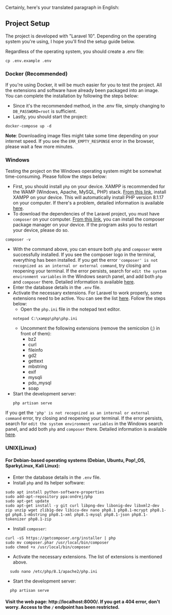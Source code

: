Certainly, here's your translated paragraph in English:

## Project Setup
The project is developed with "Laravel 10". Depending on the operating system you're using, I hope you'll find the setup guide below.

Regardless of the operating system, you should create a .env file:
```shell
cp .env.example .env
```

### Docker (Recommended)
If you're using Docker, it will be much easier for you to test the project. All the extensions and software have already been packaged into an image. You can complete the installation by following the steps below:
* Since it's the recommended method, in the .env file, simply changing to `DB_PASSWORD=root` is sufficient.
* Lastly, you should start the project:
```shell
docker-compose up -d
```
**Note**: Downloading image files might take some time depending on your internet speed. If you see the `ERR_EMPTY_RESPONSE` error in the browser, please wait a few more minutes.

### Windows
Testing the project on the Windows operating system might be somewhat time-consuming. Please follow the steps below:
* First, you should install `php` on your device. XAMPP is recommended for the WAMP (Windows, Apache, MySQL, PHP) stack. [From this link](https://sourceforge.net/projects/xampp/files/XAMPP%20Windows/8.1.17/xampp-windows-x64-8.1.17-0-VS16-installer.exe), install XAMPP on your device. This will automatically install PHP version 8.1.17 on your computer. If there's a problem, detailed information is available [here](https://www.apachefriends.org/download.html).
* To download the dependencies of the Laravel project, you must have `composer` on your computer. [From this link](https://getcomposer.org/Composer-Setup.exe), you can install the composer package manager on your device.
  If the program asks you to restart your device, please do so.
```shell
composer -v
```
* With the command above, you can ensure both `php` and `composer` were successfully installed. If you see the composer logo in the terminal, everything has been installed.
  If you get the error `'composer' is not recognized as an internal or external command`, try closing and reopening your terminal. If the error persists, search for `edit the system environment variables` in the Windows search panel, and add both `php` and `composer` there. Detailed information is available [here](https://dinocajic.medium.com/add-xampp-php-to-environment-variables-in-windows-10-af20a765b0ce).
* Enter the database details in the `.env` file.
* Activate the necessary extensions. For Laravel to work properly, some extensions need to be active. You can see the list [here](https://laravel.com/docs/10.x/deployment#server-requirements). Follow the steps below:
    * Open the `php.ini` file in the notepad text editor.
  ```shell
  notepad C:\xampp\php\php.ini
  ```
    * Uncomment the following extensions (remove the semicolon (;) in front of them):
        * bz2
        * curl
        * fileinfo
        * gd2
        * gettext
        * mbstring
        * exif
        * mysqli
        * pdo_mysql
        * soap
* Start the development server:
  ```shell
  php artisan serve
  ```

If you get the `'php' is not recognized as an internal or external command` error, try closing and reopening your terminal. If the error persists, search for `edit the system environment variables` in the Windows search panel, and add both `php` and `composer` there. Detailed information is available [here](https://dinocajic.medium.com/add-xampp-php-to-environment-variables-in-windows-10-af20a765b0ce).

### UNIX(Linux)
#### For Debian-based operating systems (Debian, Ubuntu, Pop!_OS, SparkyLinux, Kali Linux):
* Enter the database details in the `.env` file.
* Install `php` and its helper software:
```shell 
sudo apt install python-software-properties
sudo add-apt-repository ppa:ondrej/php
sudo apt-get update
sudo apt-get install -y git curl libpng-dev libonig-dev libxml2-dev zip unzip wget zlib1g-dev libicu-dev nano php8.1 php8.1-mcrypt php8.1-gd php8.1-mbstring php8.1-xml php8.1-mysql php8.1-json php8.1-tokenizer php8.1-zip
``` 
* Install `composer`:
```shell 
curl -sS https://getcomposer.org/installer | php
sudo mv composer.phar /usr/local/bin/composer
sudo chmod +x /usr/local/bin/composer
``` 
* Activate the necessary extensions. The list of extensions is mentioned above.

```shell 
  sudo nano /etc/php/8.1/apache2/php.ini
``` 
* Start the development server:
```shell 
  php artisan serve
  ```

#### Visit the web page: http://localhost:8000/. If you get a 404 error, don't worry. Access to the `/` endpoint has been restricted.
